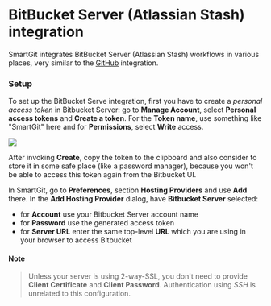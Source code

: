 # BitBucket Server (Atlassian Stash) integration

SmartGit integrates BitBucket Server (Atlassian Stash) workflows in various places, very similar to the
[GitHub](GitHub-integration.md)
integration.

### Setup

To set up the BitBucket Serve integration, first you have to create a
*personal access token* in Bitbucket Server: go to **Manage Account**, select **Personal access tokens** and **Create a token**. For the **Token name**, use something like "SmartGit" here and for
**Permissions**, select **Write** access.

![](attachments/53215454/53215455.png)

After invoking **Create**, copy the token to the clipboard and also consider to store it in some safe place (like a password manager), because you won't be able to access this token again from the Bitbucket UI.

In SmartGit, go to **Preferences**, section **Hosting Providers** and use **Add** there. In the **Add Hosting Provider** dialog, have
**Bitbucket Server** selected:

- for **Account** use your Bitbucket Server account name
- for **Password** use the generated access token
- for **Server URL** enter the same top-level **URL** which you are using in your browser to access Bitbucket

#### Note

>
>
>Unless your server is using 2-way-SSL, you don't need to provide
> **Client Certificate** and **Client Password**. Authentication using
> *SSH* is unrelated to this configuration.
>
>


